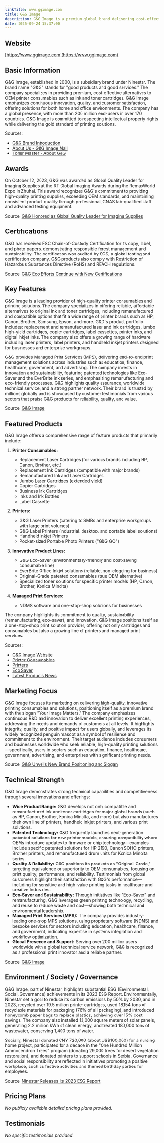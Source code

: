 ```yaml
---
linkTitle: www.ggimage.com
title: G&G Image
description: G&G Image is a premium global brand delivering cost-effective, high-quality printer consumables, including ink and toner cartridges. Established in 2000, the company focuses on innovative, reliable print solutions and serves millions of customers in over 170 countries.
date: 2025-09-24 15:37:00
---
```


## Website

[https://www.ggimage.com](https://www.ggimage.com)

## Basic Information

G&G Image, established in 2000, is a subsidiary brand under Ninestar. The brand name "G&G" stands for "good products and good services." The company specializes in providing premium, cost-effective alternatives to OEM printer consumables such as ink and toner cartridges. G&G Image emphasizes continuous innovation, quality, and customer satisfaction, offering solutions for both home and office environments. The company has a global presence, with more than 200 million end-users in over 170 countries. G&G Image is committed to respecting intellectual property rights while delivering the gold standard of printing solutions.

Sources:
- [G&G Brand Introduction](https://www.ggimage.com/About_Us/G_G_Brand/)
- [About Us - G&G Image Mall](https://mall.ggimage.com/about-us)
- [Toner Master - About G&G](https://www.toner-master.com/toner-cartridge-suppliers/)

## Awards

On October 12, 2023, G&G was awarded as Global Quality Leader for Imaging Supplies at the RT Global Imaging Awards during the RemaxWorld Expo in Zhuhai. This award recognizes G&G's commitment to providing high-quality printing supplies, exceeding OEM standards, and maintaining consistent product quality through professional, CNAS lab-qualified staff and advanced testing equipment.

Source: [G&G Honored as Global Quality Leader for Imaging Supplies](https://ggimage.com/zh-en/About_Us/Newsroom/Latest_News/Events/GG_Honored_as_Global_Quality_Leader_for_Imaging_Supplies.html)

## Certifications

G&G has received FSC Chain-of-Custody Certification for its copy, label, and photo papers, demonstrating responsible forest management and sustainability. The certification was audited by SGS, a global testing and certification company. G&G products also comply with Restriction of Hazardous Substances Directive (RoHS) and REACH regulations.

Source: [G&G Eco Efforts Continue with New Certifications](https://www.ggimage.com/zh-en/About_Us/Newsroom/Latest_News/CSR/GG_Eco_Efforts_Continue_with_New_Certifications.html)

## Key Features

G&G Image is a leading provider of high-quality printer consumables and printing solutions. The company specializes in offering reliable, affordable alternatives to original ink and toner cartridges, including remanufactured and compatible options that fit a wide range of printer brands such as HP, Canon, Brother, Samsung, Epson, and more. G&G's product portfolio includes: replacement and remanufactured laser and ink cartridges, jumbo high-yield cartridges, copier cartridges, label cassettes, printer inks, and digital inkjet inks. The company also offers a growing range of hardware including laser printers, label printers, and handheld inkjet printers designed for businesses and enterprise workgroups.

G&G provides Managed Print Services (MPS), delivering end-to-end print management solutions across industries such as education, finance, healthcare, government, and advertising. The company invests in innovation and sustainability, featuring patented technologies like Eco-Saver and the EverBrite ink series, and emphasizing remanufacturing and eco-friendly processes. G&G highlights quality assurance, worldwide technical service, and a strong partner network. Their brand is trusted by millions globally and is showcased by customer testimonials from various sectors that praise G&G products for reliability, quality, and value.

Source: [G&G Image](https://www.ggimage.com)

## Featured Products

G&G Image offers a comprehensive range of feature products that primarily include:

1. **Printer Consumables:**
   - Replacement Laser Cartridges (for various brands including HP, Canon, Brother, etc.)
   - Replacement Ink Cartridges (compatible with major brands)
   - Remanufactured Ink and Laser Cartridges
   - Jumbo Laser Cartridges (extended yield)
   - Copier Cartridges
   - Business Ink Cartridges
   - Inks and Ink Bottles
   - Label Cassette

2. **Printers:**
   - G&G Laser Printers (catering to SMBs and enterprise workgroups with large print volumes)
   - G&G Label Printers (industrial, desktop, and portable label solutions)
   - Handheld Inkjet Printers
   - Pocket-sized Portable Photo Printers ("G&G GO")

3. **Innovative Product Lines:**
   - G&G Eco-Saver (environmentally-friendly and cost-saving consumable line)
   - EverBrite Office Inkjet solutions (reliable, non-clogging for business)
   - Original-Grade patented consumables (true OEM alternative)
   - Specialized toner solutions for specific printer models (HP, Canon, Brother, Konica Minolta)

4. **Managed Print Services:**
   - NDMS software and one-stop-shop solutions for businesses

The company highlights its commitment to quality, sustainability (remanufacturing, eco-saver), and innovation. G&G Image positions itself as a one-stop-shop print solution provider, offering not only cartridges and consumables but also a growing line of printers and managed print services.

Sources:
- [G&G Image Website](https://www.ggimage.com)
- [Printer Consumables](https://www.ggimage.com/zh-en/Consumables/GG_Printer_Consumables/)
- [Printers](https://www.ggimage.com/zh-en/Printers/)
- [Eco Saver](https://www.ggimage.com/zh-en/Innovation/Eco_Saver/)
- [Latest Products News](https://www.ggimage.com/zh-en/About_Us/Newsroom/Latest_News/Products/)

## Marketing Focus

G&G Image focuses its marketing on delivering high-quality, innovative printing consumables and solutions, positioning itself as a premium brand with the slogan "Your Image Matters." The company emphasizes continuous R&D and innovation to deliver excellent printing experiences, addressing the needs and demands of customers at all levels. It highlights integrity, quality, and positive impact for users globally, and leverages its widely recognized penguin mascot as a symbol of resilience and commitment to the environment. Their target audience includes consumers and businesses worldwide who seek reliable, high-quality printing solutions—specifically, users in sectors such as education, finance, healthcare, government, advertising, and enterprises with significant printing needs.

Source: [G&G Unveils New Brand Positioning and Slogan](https://www.ggimage.com/zh-en/About_Us/Newsroom/Latest_News/Announcement/GG_Unveils_New_Brand_Positioning_and_Slogan_Your_Image_Matters.html)

## Technical Strength

G&G Image demonstrates strong technical capabilities and competitiveness through several innovations and offerings:

- **Wide Product Range:** G&G develops not only compatible and remanufactured ink and toner cartridges for major global brands (such as HP, Canon, Brother, Konica Minolta, and more) but also manufactures their own line of printers, handheld inkjet printers, and various print solutions.
- **Patented Technology:** G&G frequently launches next-generation patented solutions for new printer models, ensuring compatibility where OEMs introduce updates to firmware or chip technology—examples include specific patented solutions for HP 2190, Canon SOHO printers, Brother printers, and remanufactured drum units for Konica Minolta series.
- **Quality & Reliability:** G&G positions its products as "Original-Grade," targeting equivalence or superiority to OEM consumables, focusing on print quality, performance, and reliability. Testimonials from global customers highlight their satisfaction with G&G's performance—including for sensitive and high-value printing tasks in healthcare and creative industries.
- **Eco-Saver and Sustainability:** Through initiatives like "Eco-Saver" and remanufacturing, G&G leverages green printing technology, recycling, and reuse to reduce waste and cost—showing both technical and environmental leadership.
- **Managed Print Services (MPS):** The company provides industry-leading one-stop MPS solutions, using proprietary software (NDMS) and bespoke services for sectors including education, healthcare, finance, and government, indicating expertise in systems integration and workflow optimization.
- **Global Presence and Support:** Serving over 200 million users worldwide with a global technical service network, G&G is recognized as a professional print innovator and a reliable partner.

Source: [G&G Image](https://www.ggimage.com/)

## Environment / Society / Governance

G&G Image, part of Ninestar, highlights substantial ESG (Environmental, Social, Governance) achievements in its 2023 ESG Report. Environmentally, Ninestar set a goal to reduce its carbon emissions by 50% by 2030, and in 2023, recycled over 19.5 million printer cartridges, used 18,154 tons of recyclable materials for packaging (76% of all packaging), and introduced honeycomb paper bags to replace plastics, achieving over 15% cost savings. The company also installed 12,000 square meters of solar panels, generating 2.2 million kWh of clean energy, and treated 180,000 tons of wastewater, conserving 1,400 tons of water.

Socially, Ninestar donated CNY 720,000 (about US$100,000) for a nursing home project, participated for a decade in the "One Hundred Million Ammodendron Trees" program (donating 29,000 trees for desert vegetation restoration), and donated printers to support schools in Serbia. Governance and social responsibility are reflected in initiatives promoting a positive workplace, such as festive activities and themed birthday parties for employees.

Source: [Ninestar Releases Its 2023 ESG Report](https://mall.ggimage.com/blog/newsletter-1/ninestar-releases-its-2023-esg-report-67)

## Pricing Plans

_No publicly available detailed pricing plans provided._

## Testimonials

_No specific testimonials provided._